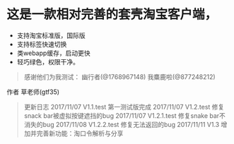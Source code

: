 # 这是一款相对完善的套壳淘宝客户端，

* 支持淘宝标准版，国际版
* 支持标签快速切换
* 类webapp缓存，启动更快
* 轻巧绿色，权限干净。

> 感谢他们为我测试：
> 幽行者(@1768967148)
> 我麋鹿啦(@877248212)

作者 草老师(gtf35)

> 更新日志
> 2017/11/07 V1.1.test 第一测试版完成
> 2017/11/07 V1.2.test 修复snack bar被虚拟按键遮挡的bug
> 2017/11/07 V1.2.1.test 修复snake bar不消失的bug
> 2017/11/08 V1.2.2.test 修复无法返回的bug
> 2017/11/11 V1.3 增加并完善新功能：淘口令解析与分享